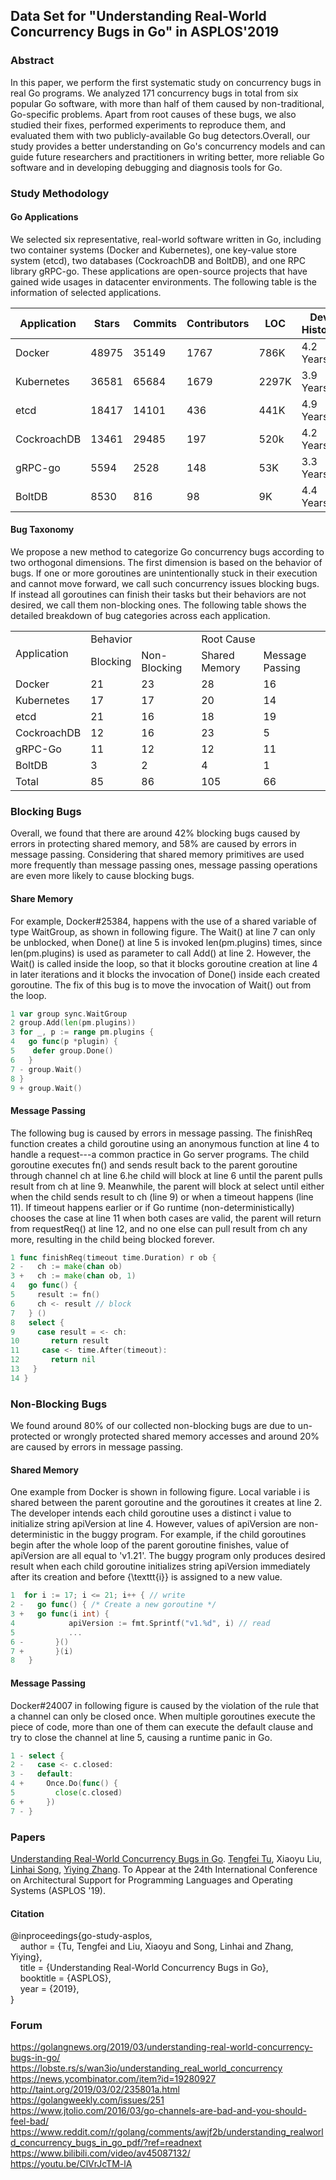## Data Set for "Understanding Real-World Concurrency Bugs in Go" in ASPLOS'2019

### Abstract
In this paper, we perform the first systematic study on concurrency bugs in real Go programs. We analyzed 171 concurrency bugs in total from six popular Go software, with more than half of them caused by non-traditional, Go-specific problems. Apart from root causes of these bugs, we also studied their fixes, performed experiments to reproduce them, and evaluated them with two publicly-available Go bug detectors.Overall, our study provides a better understanding on Go's concurrency models and can guide future researchers and practitioners in writing better, more reliable Go software and in developing debugging and diagnosis tools for Go.

### Study Methodology

#### Go Applications
We selected six representative, real-world software written in Go, including two container systems (Docker and Kubernetes), one key-value store system (etcd), two databases (CockroachDB and BoltDB), and one RPC library gRPC-go. These applications are open-source projects that have gained wide usages in datacenter environments. The following table is the information of selected applications.

| Application | Stars | Commits | Contributors | LOC | Dev History |
| ------ | ------ | ------ | ------ | ------ | ------ |
| Docker |  48975 |  35149 | 1767   | 786K   | 4.2 Years|  
| Kubernetes |   36581 | 65684 | 1679 | 2297K | 3.9 Years|
| etcd |  18417   |14101  | 436   | 441K  | 4.9 Years|
| CockroachDB |  13461       |  29485     | 197     | 520k		| 4.2 Years|
| gRPC-go |   5594        |  2528      | 148     | 53K   			| 3.3 Years|
| BoltDB |   8530        |  816       | 98      | 9K    			| 4.4 Years|

#### Bug Taxonomy
We propose a new method to categorize Go concurrency bugs according to two orthogonal dimensions. The first dimension is based on the behavior of bugs. If one or more goroutines are unintentionally stuck in their execution and cannot move forward, we call such concurrency issues blocking bugs. If instead all goroutines can finish their tasks but their behaviors are not desired, we call them non-blocking ones. The following table  shows the detailed breakdown of bug categories across each application.

<table >
  <tr>
    <td rowspan="2">Application</td>
    <td colspan="2">Behavior</td>
    <td colspan="2">Root Cause</td>
  </tr>
  <tr>
    <td >Blocking</td>
    <td >Non-Blocking</td>
    <td >Shared Memory</td>
    <td >Message Passing</td>
  </tr>
  <tr>
    <td >Docker</td>
    <td >21</td>
    <td >23</td>
    <td >28</td>
    <td >16</td>
  </tr>
  <tr>
    <td >Kubernetes</td>
    <td >17</td>
    <td >17</td>
    <td >20</td>
    <td >14</td>
  </tr>
  <tr>
    <td >etcd</td>
    <td >21</td>
    <td >16</td>
    <td >18</td>
    <td >19</td>
  </tr>
  <tr>
    <td >CockroachDB</td>
    <td >12</td>
    <td >16</td>
    <td >23</td>
    <td >5</td>
  </tr>
  <tr>
    <td >gRPC-Go</td>
    <td >11</td>
    <td >12</td>
    <td >12</td>
    <td >11</td>
  </tr>
  <tr>
    <td >BoltDB</td>
    <td >3</td>
    <td >2</td>
    <td >4</td>
    <td >1</td>
  </tr>
  <tr>
    <td >Total</td>
    <td >85</td>
    <td >86</td>
    <td >105</td>
    <td >66</td>
  </tr>
</table>

### Blocking Bugs
Overall, we found that there are around 42% blocking bugs caused by errors in protecting shared memory, and 58% are caused by errors in message passing. Considering that shared memory primitives are used more frequently than message passing ones, message passing operations are even more likely to cause blocking bugs.

#### Share Memory
For example, Docker\#25384, happens with the use of a shared variable of type WaitGroup, as shown in following figure. The Wait() at line 7 can only be unblocked, when Done() at line 5 is invoked len(pm.plugins) times, since len(pm.plugins) is used as parameter to call Add() at line 2. However, the Wait() is called inside the loop, so that it blocks goroutine creation at line 4 in later iterations and it blocks the invocation of Done() inside each created goroutine. The fix of this bug is to move the invocation of Wait() out from the loop.
```go
1 var group sync.WaitGroup
2 group.Add(len(pm.plugins))
3 for _, p := range pm.plugins {
4   go func(p *plugin) {
5    defer group.Done()
6   }
7 - group.Wait()
8 }
9 + group.Wait()
```

#### Message Passing
The following bug is caused by errors in message passing. The finishReq function creates a child goroutine using an anonymous function at line 4 to handle a request---a common practice in Go server programs. The child goroutine executes fn() and sends result back to the parent goroutine through channel ch at line 6.he child will block at line 6 until the parent pulls result from ch at line 9. Meanwhile, the parent will block at select until either when the child sends result to ch (line 9) or when a timeout happens (line 11). If timeout happens earlier or if Go runtime (non-deterministically) chooses the case at line 11 when both cases are valid, the parent will return from requestReq() at line 12, and no one else can pull result from ch any more, resulting in the child being blocked forever.

```go
1 func finishReq(timeout time.Duration) r ob {
2 -   ch := make(chan ob)
3 +   ch := make(chan ob, 1)
4   go func() {
5     result := fn()
6     ch <- result // block
7   } ()
8   select {
9     case result = <- ch:
10       return result
11     case <- time.After(timeout):
12       return nil
13   }
14 }
```

### Non-Blocking Bugs
We found around 80% of our collected non-blocking bugs are due to un-protected or wrongly protected shared memory accesses and around 20% are caused by errors in message passing.

#### Shared Memory
One example from Docker is shown in  following figure. Local variable i is shared between the parent goroutine and the goroutines it creates at line 2. The developer intends each child goroutine uses a distinct i value to initialize string apiVersion at line 4. However, values of apiVersion are non-deterministic in the buggy program. For example, if the child goroutines begin after the whole loop of the parent goroutine finishes, value of apiVersion are all equal to 'v1.21'. The buggy program only produces desired result when each child goroutine initializes string apiVersion immediately after its creation and before {\texttt{i}} is assigned to a new value.

```go
1  for i := 17; i <= 21; i++ { // write
2 -   go func() { /* Create a new goroutine */
3 +   go func(i int) {
4            apiVersion := fmt.Sprintf("v1.%d", i) // read
5            ...
6 -       }()
7 +       }(i)
8   }
```
#### Message Passing
Docker\#24007 in following figure is caused by the violation of the rule that a channel can only be closed once. When multiple goroutines execute the piece of code, more than one of them can execute the default clause and try to close the channel at line 5, causing a runtime panic in Go.
```go
1 - select {
2 -   case <- c.closed:
3 -   default:
4 +     Once.Do(func() {
5         close(c.closed)
6 +     })
7 - }
```

### Papers
[Understanding Real-World Concurrency Bugs in Go](https://songlh.github.io/paper/go-study.pdf). [Tengfei Tu](https://tengfei1010.github.io/), Xiaoyu Liu, [Linhai Song](https://songlh.github.io/), [Yiying Zhang](https://engineering.purdue.edu/~yiying/). To Appear at the 24th International Conference on Architectural Support for Programming Languages and Operating Systems (ASPLOS '19).

#### Citation
@inproceedings{go-study-asplos,<br />
&nbsp;&nbsp;&nbsp; author = {Tu, Tengfei and Liu, Xiaoyu and Song, Linhai and Zhang, Yiying}, <br />
&nbsp;&nbsp;&nbsp; title = {Understanding Real-World Concurrency Bugs in Go}, <br />
&nbsp;&nbsp;&nbsp; booktitle = {ASPLOS}, <br />
&nbsp;&nbsp;&nbsp; year = {2019}, <br />
}

### Forum
<https://golangnews.org/2019/03/understanding-real-world-concurrency-bugs-in-go/> <br/>
<https://lobste.rs/s/wan3io/understanding_real_world_concurrency> <br/>
<https://news.ycombinator.com/item?id=19280927> <br/>
<http://taint.org/2019/03/02/235801a.html> <br/>
<https://golangweekly.com/issues/251> <br/>
<https://www.jtolio.com/2016/03/go-channels-are-bad-and-you-should-feel-bad/> <br/>
<https://www.reddit.com/r/golang/comments/awjf2b/understanding_realworld_concurrency_bugs_in_go_pdf/?ref=readnext> <br/>
<https://www.bilibili.com/video/av45087132/> <br/>
<https://youtu.be/ClVrJcTM-lA>
